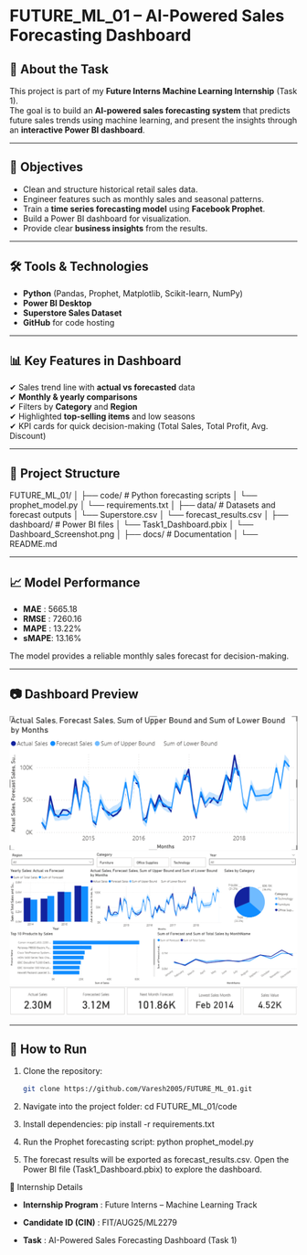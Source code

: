 # FUTURE_ML_01 – AI-Powered Sales Forecasting Dashboard

## 📌 About the Task
This project is part of my **Future Interns Machine Learning Internship** (Task 1).  
The goal is to build an **AI-powered sales forecasting system** that predicts future sales trends using machine learning, and present the insights through an **interactive Power BI dashboard**.

---

## 🎯 Objectives
- Clean and structure historical retail sales data.
- Engineer features such as monthly sales and seasonal patterns.
- Train a **time series forecasting model** using **Facebook Prophet**.
- Build a Power BI dashboard for visualization.
- Provide clear **business insights** from the results.

---

## 🛠️ Tools & Technologies
- **Python** (Pandas, Prophet, Matplotlib, Scikit-learn, NumPy)
- **Power BI Desktop**
- **Superstore Sales Dataset**
- **GitHub** for code hosting

---

## 📊 Key Features in Dashboard
✔ Sales trend line with **actual vs forecasted** data  
✔ **Monthly & yearly comparisons**  
✔ Filters by **Category** and **Region**  
✔ Highlighted **top-selling items** and low seasons  
✔ KPI cards for quick decision-making (Total Sales, Total Profit, Avg. Discount)

---

## 📂 Project Structure
FUTURE_ML_01/
│
├── code/ # Python forecasting scripts
│ └── prophet_model.py
│ └── requirements.txt
│
├── data/ # Datasets and forecast outputs
│ └── Superstore.csv
│ └── forecast_results.csv
│
├── dashboard/ # Power BI files
│ └── Task1_Dashboard.pbix
│ └── Dashboard_Screenshot.png
│
├── docs/ # Documentation
│ └── README.md

---

## 📈 Model Performance
- **MAE**  : 5665.18  
- **RMSE** : 7260.16  
- **MAPE** : 13.22%  
- **sMAPE**: 13.16%  

The model provides a reliable monthly sales forecast for decision-making.

---

## 📷 Dashboard Preview
![Dashboard Screenshot 1](../dashboard/SS1.png)
![Dashboard Screenshot 2](../dashboard/SS2.png)
![Dashboard Screenshot 3](../dashboard/SS3.png)

---

## 🚀 How to Run
1. Clone the repository:
   ```bash
   git clone https://github.com/Varesh2005/FUTURE_ML_01.git
2. Navigate into the project folder:
   cd FUTURE_ML_01/code


3. Install dependencies:
   pip install -r requirements.txt


4. Run the Prophet forecasting script:
   python prophet_model.py


5. The forecast results will be exported as forecast_results.csv.
   Open the Power BI file (Task1_Dashboard.pbix) to explore the dashboard.

📌 Internship Details

- **Internship Program** : Future Interns – Machine Learning Track

- **Candidate ID (CIN)** : FIT/AUG25/ML2279

- **Task** : AI-Powered Sales Forecasting Dashboard (Task 1)